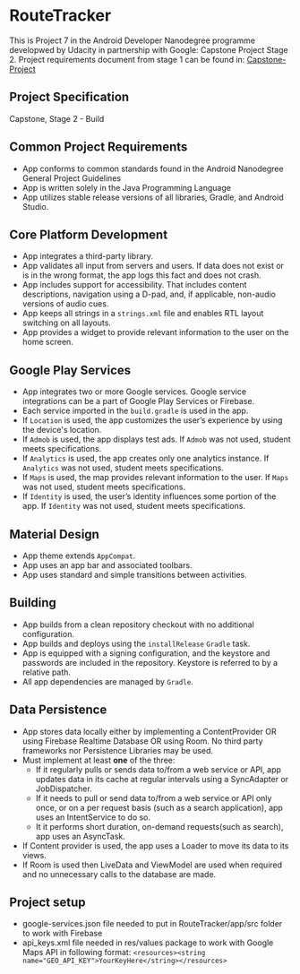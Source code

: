 # RouteTracker

This is Project 7 in the Android Developer Nanodegree programme developwed by Udacity in partnership with Google: Capstone Project Stage 2.
Project requirements document from stage 1 can be found in: [Capstone-Project](https://github.com/VassiliKurman/Capstone-Project)

## Project Specification

Capstone, Stage 2 - Build

## Common Project Requirements
* App conforms to common standards found in the Android Nanodegree General Project Guidelines
* App is written solely in the Java Programming Language
* App utilizes stable release versions of all libraries, Gradle, and Android Studio.

## Core Platform Development
* App integrates a third-party library.
* App validates all input from servers and users. If data does not exist or is in the wrong format, the app logs this fact and does not crash.
* App includes support for accessibility. That includes content descriptions, navigation using a D-pad, and, if applicable, non-audio versions of audio cues.
* App keeps all strings in a `strings.xml` file and enables RTL layout switching on all layouts.
* App provides a widget to provide relevant information to the user on the home screen.

## Google Play Services

* App integrates two or more Google services. Google service integrations can be a part of Google Play Services or Firebase.
* Each service imported in the `build.gradle` is used in the app.
* If `Location` is used, the app customizes the user’s experience by using the device's location.
* If `Admob` is used, the app displays test ads. If `Admob` was not used, student meets specifications.
* If `Analytics` is used, the app creates only one analytics instance. If `Analytics` was not used, student meets specifications.
* If `Maps` is used, the map provides relevant information to the user. If `Maps` was not used, student meets specifications.
* If `Identity` is used, the user’s identity influences some portion of the app. If `Identity` was not used, student meets specifications.

## Material Design
* App theme extends `AppCompat`.
* App uses an app bar and associated toolbars.
* App uses standard and simple transitions between activities.

## Building
* App builds from a clean repository checkout with no additional configuration.
* App builds and deploys using the `installRelease` `Gradle` task.
* App is equipped with a signing configuration, and the keystore and passwords are included in the repository. Keystore is referred to by a relative path.
* All app dependencies are managed by `Gradle`.

## Data Persistence
* App stores data locally either by implementing a ContentProvider OR using Firebase Realtime Database OR using Room. No third party frameworks nor Persistence Libraries may be used.
* Must implement at least __one__ of the three:
  * If it regularly pulls or sends data to/from a web service or API, app updates data in its cache at regular intervals using a SyncAdapter or JobDispatcher.
  * If it needs to pull or send data to/from a web service or API only once, or on a per request basis (such as a search application), app uses an IntentService to do so.
  * It it performs short duration, on-demand requests(such as search), app uses an AsyncTask.
* If Content provider is used, the app uses a Loader to move its data to its views.
* If Room is used then LiveData and ViewModel are used when required and no unnecessary calls to the database are made.

## Project setup
* google-services.json file needed to put in RouteTracker/app/src folder to work with Firebase
* api_keys.xml file needed in res/values package to work with Google Maps API in following format: ```<resources><string name="GEO_API_KEY">YourKeyHere</string></resources>```
